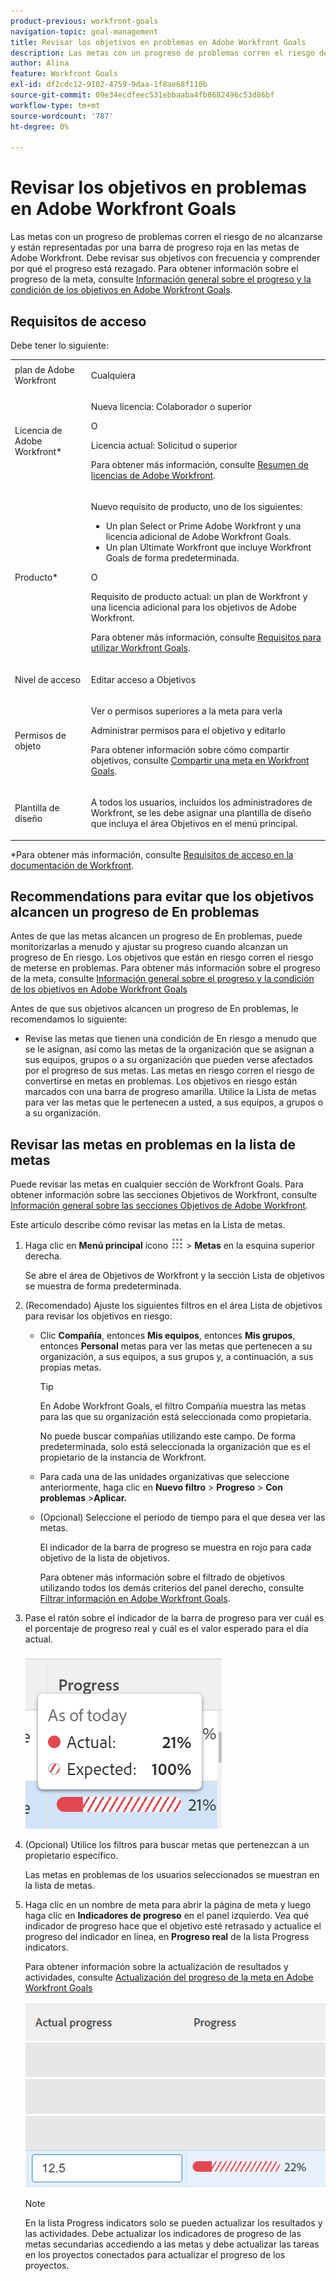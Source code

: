 ```yaml
---
product-previous: workfront-goals
navigation-topic: goal-management
title: Revisar los objetivos en problemas en Adobe Workfront Goals
description: Las metas con un progreso de problemas corren el riesgo de no alcanzarse y están representadas por una barra de progreso roja en las metas de Adobe Workfront. Debe revisar sus objetivos con frecuencia y comprender por qué el progreso está rezagado.
author: Alina
feature: Workfront Goals
exl-id: df2cdc12-9102-4759-9daa-1f8ae68f110b
source-git-commit: 09e34ecdfeec531ebbaaba4fb8682496c53d86bf
workflow-type: tm+mt
source-wordcount: '787'
ht-degree: 0%

---
```


# Revisar los objetivos en problemas en Adobe Workfront Goals

<!--
<p>(NOTE: the status of goals in "red" used to be called At Risk. Now, it is "in trouble") </p>
-->

Las metas con un progreso de problemas corren el riesgo de no alcanzarse y están representadas por una barra de progreso roja en las metas de Adobe Workfront. Debe revisar sus objetivos con frecuencia y comprender por qué el progreso está rezagado. Para obtener información sobre el progreso de la meta, consulte [Información general sobre el progreso y la condición de los objetivos en Adobe Workfront Goals](../../workfront-goals/goal-management/calculate-goal-progress.md).

## Requisitos de acceso

Debe tener lo siguiente:

<table style="table-layout:auto">
<col>
</col>
<col>
</col>
<tbody>
 <tr>
 <td role="rowheader">plan de Adobe Workfront</td>
 <td>
 <p>Cualquiera</p>

</td>
 </tr>
 <tr>
 <td role="rowheader">Licencia de Adobe Workfront*</td>
 <td>
 <p>Nueva licencia: Colaborador o superior</p>
 O
 <p>Licencia actual: Solicitud o superior</p> <p>Para obtener más información, consulte <a href="../../administration-and-setup/add-users/access-levels-and-object-permissions/wf-licenses.md" class="MCXref xref">Resumen de licencias de Adobe Workfront</a>.</p> </td>
 </tr>
 <tr>
 <td role="rowheader">Producto*</td>
 <td>
 <p> Nuevo requisito de producto, uno de los siguientes: </p>
<ul>
<li>Un plan Select or Prime Adobe Workfront y una licencia adicional de Adobe Workfront Goals.</li>
<li>Un plan Ultimate Workfront que incluye Workfront Goals de forma predeterminada. </li></ul>
 <p>O</p>
 <p>Requisito de producto actual: un plan de Workfront y una licencia adicional para los objetivos de Adobe Workfront. </p> <p>Para obtener más información, consulte <a href="../../workfront-goals/goal-management/access-needed-for-wf-goals.md" class="MCXref xref">Requisitos para utilizar Workfront Goals</a>. </p> </td>
 </tr>
 <tr>
 <td role="rowheader">Nivel de acceso</td>
 <td> <p>Editar acceso a Objetivos</p></td>
 </tr>
 <tr data-mc-conditions="">
 <td role="rowheader">Permisos de objeto</td>
 <td>
  <div>
  <p>Ver o permisos superiores a la meta para verla</p>
  <p>Administrar permisos para el objetivo y editarlo</p>
  <p>Para obtener información sobre cómo compartir objetivos, consulte <a href="../../workfront-goals/workfront-goals-settings/share-a-goal.md" class="MCXref xref">Compartir una meta en Workfront Goals</a>. </p>
  </div> </td>
 </tr>
 <tr>
   <td role="rowheader"><p>Plantilla de diseño</p></td>
   <td> <p>A todos los usuarios, incluidos los administradores de Workfront, se les debe asignar una plantilla de diseño que incluya el área Objetivos en el menú principal. </p>  
</td>
  </tr>
</tbody>
</table>

*Para obtener más información, consulte [Requisitos de acceso en la documentación de Workfront](/help/quicksilver/administration-and-setup/add-users/access-levels-and-object-permissions/access-level-requirements-in-documentation.md).

## Recommendations para evitar que los objetivos alcancen un progreso de En problemas

Antes de que las metas alcancen un progreso de En problemas, puede monitorizarlas a menudo y ajustar su progreso cuando alcanzan un progreso de En riesgo. Los objetivos que están en riesgo corren el riesgo de meterse en problemas. Para obtener más información sobre el progreso de la meta, consulte [Información general sobre el progreso y la condición de los objetivos en Adobe Workfront Goals](../../workfront-goals/goal-management/calculate-goal-progress.md)

Antes de que sus objetivos alcancen un progreso de En problemas, le recomendamos lo siguiente:

* Revise las metas que tienen una condición de En riesgo a menudo que se le asignan, así como las metas de la organización que se asignan a sus equipos, grupos o a su organización que pueden verse afectados por el progreso de sus metas. Las metas en riesgo corren el riesgo de convertirse en metas en problemas. Los objetivos en riesgo están marcados con una barra de progreso amarilla. Utilice la Lista de metas para ver las metas que le pertenecen a usted, a sus equipos, a grupos o a su organización.


## Revisar las metas en problemas en la lista de metas

Puede revisar las metas en cualquier sección de Workfront Goals. Para obtener información sobre las secciones Objetivos de Workfront, consulte [Información general sobre las secciones Objetivos de Adobe Workfront](../../workfront-goals/goal-review-and-workfront-goals-sections/overview-of-wf-goals-sections.md).

Este artículo describe cómo revisar las metas en la Lista de metas.

1. Haga clic en **Menú principal** icono ![](assets/main-menu-icon.png) > **Metas** en la esquina superior derecha.

   <!-- Add this when Shell is available to all: or (if available), click the **Main Menu** icon ![Main menu icon](../goal-management/assets/three-line-main-menu-icon.png) in the upper-left corner)
   -->

   Se abre el área de Objetivos de Workfront y la sección Lista de objetivos se muestra de forma predeterminada.

1. (Recomendado) Ajuste los siguientes filtros en el área Lista de objetivos para revisar los objetivos en riesgo:

   * Clic **Compañía**, entonces **Mis equipos**, entonces **Mis grupos**, entonces **Personal** metas para ver las metas que pertenecen a su organización, a sus equipos, a sus grupos y, a continuación, a sus propias metas.

     >[!TIP]
     >
     >En Adobe Workfront Goals, el filtro Compañía muestra las metas para las que su organización está seleccionada como propietaria.
     >
     >
     >No puede buscar compañías utilizando este campo. De forma predeterminada, solo está seleccionada la organización que es el propietario de la instancia de Workfront.

   * Para cada una de las unidades organizativas que seleccione anteriormente, haga clic en **Nuevo filtro** > **Progreso** > **Con problemas** >**Aplicar.**
   * (Opcional) Seleccione el período de tiempo para el que desea ver las metas.

     El indicador de la barra de progreso se muestra en rojo para cada objetivo de la lista de objetivos.

     Para obtener más información sobre el filtrado de objetivos utilizando todos los demás criterios del panel derecho, consulte [Filtrar información en Adobe Workfront Goals](../../workfront-goals/goal-management/filter-information-wf-goals.md).

1. Pase el ratón sobre el indicador de la barra de progreso para ver cuál es el porcentaje de progreso real y cuál es el valor esperado para el día actual.

   ![](assets/goal-progress-hover-over-detail-unshimmed.png)

1. (Opcional) Utilice los filtros para buscar metas que pertenezcan a un propietario específico.

   Las metas en problemas de los usuarios seleccionados se muestran en la lista de metas.

1. Haga clic en un nombre de meta para abrir la página de meta y luego haga clic en **Indicadores de progreso** en el panel izquierdo. Vea qué indicador de progreso hace que el objetivo esté retrasado y actualice el progreso del indicador en línea, en **Progreso real** de la lista Progress indicators.

   Para obtener información sobre la actualización de resultados y actividades, consulte [Actualización del progreso de la meta en Adobe Workfront Goals](../goal-review-and-workfront-goals-sections/check-in-goals.md)

   ![](assets/actual-progress-editable-column-in-indicator-list-unshimmed.png)

   >[!NOTE]
   >
   >En la lista Progress indicators solo se pueden actualizar los resultados y las actividades. Debe actualizar los indicadores de progreso de las metas secundarias accediendo a las metas y debe actualizar las tareas en los proyectos conectados para actualizar el progreso de los proyectos.


